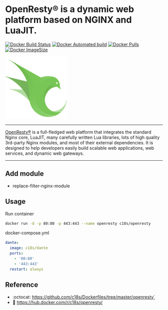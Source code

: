 # OpenResty® is a dynamic web platform based on NGINX and LuaJIT.

[![Docker Build Status](https://img.shields.io/docker/build/c18s/openresty.svg)][dockerhub_build]
[![Docker Automated build](https://img.shields.io/docker/automated/c18s/openresty.svg)][dockerhub]
[![Docker Pulls](https://img.shields.io/docker/pulls/c18s/openresty.svg)][dockerhub]
[![Docker ImageSize](https://images.microbadger.com/badges/image/c18s/openresty.svg)][dockerhub_tag]

![Openresty](https://raw.githubusercontent.com/c18s/Dockerfiles/master/openresty/logo.png "Openresty Logo")

----

[OpenResty®][1] is a full-fledged web platform that integrates the standard Nginx core, LuaJIT, many carefully written Lua libraries, lots of high quality 3rd-party Nginx modules, and most of their external dependencies. It is designed to help developers easily build scalable web applications, web services, and dynamic web gateways.

----

## Add module
  - replace-filter-nginx-module

## Usage

Run container

```bash
docker run -d -p 80:80 -p 443:443 --name openresty c18s/openresty
```

docker-compose.yml

```yaml
dante:
  image: c18s/dante
  ports:
    - '80:80'
    - '443:443'
  restart: always
```

## Reference

- :octocat: <https://github.com/c18s/Dockerfiles/tree/master/openresty`>
- :whale: <https://hub.docker.com/r/c18s/openresty/>

[1]: https://openresty.org
[dockerhub]: https://hub.docker.com/r/c18s/openresty/
[dockerhub_tag]: https://hub.docker.com/r/c18s/openresty/tags/
[dockerhub_build]: https://hub.docker.com/r/c18s/openresty/builds/
